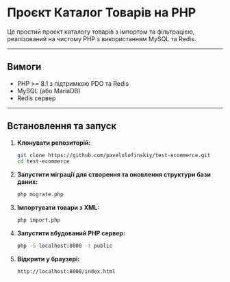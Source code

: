 # Проєкт Каталог Товарів на PHP

Це простий проєкт каталогу товарів з імпортом та фільтрацією, реалізований на чистому PHP з використанням MySQL та Redis.

---

## Вимоги

- PHP >= 8.1 з підтримкою PDO та Redis
- MySQL (або MariaDB)
- Redis сервер

---

## Встановлення та запуск

1. **Клонувати репозиторій:**

   ```bash
   git clone https://github.com/pavelolofinskiy/test-ecommerce.git
   cd test-ecommerce

2. **Запустити міграції для створення та оновлення структури бази даних:**

   ```bash
   php migrate.php

3. **Імпортувати товари з XML:**
   
   ```bash
   php import.php

4. **Запустити вбудований PHP сервер:**

   ```bash
   php -S localhost:8000 -t public

5. **Відкрити у браузері:**

   ```bash
   http://localhost:8000/index.html